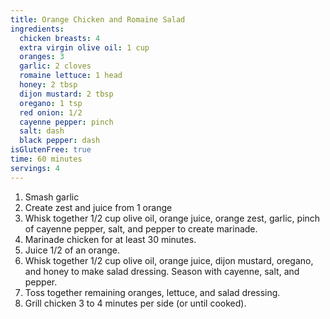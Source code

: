 ```yaml
---
title: Orange Chicken and Romaine Salad 
ingredients:
  chicken breasts: 4
  extra virgin olive oil: 1 cup
  oranges: 3
  garlic: 2 cloves
  romaine lettuce: 1 head
  honey: 2 tbsp
  dijon mustard: 2 tbsp
  oregano: 1 tsp
  red onion: 1/2
  cayenne pepper: pinch
  salt: dash
  black pepper: dash
isGlutenFree: true
time: 60 minutes 
servings: 4
---
```


1. Smash garlic
2. Create zest and juice from 1 orange
3. Whisk together 1/2 cup olive oil, orange juice, orange zest, garlic, pinch 
   of cayenne pepper, salt, and pepper to create marinade.
4. Marinade chicken for at least 30 minutes.
5. Juice 1/2 of an orange.
6. Whisk together 1/2 cup olive oil, orange juice, dijon mustard, oregano, and
   honey to make salad dressing. Season with cayenne, salt, and pepper.
7. Toss together remaining oranges, lettuce, and salad dressing.
8. Grill chicken 3 to 4 minutes per side (or until cooked).
